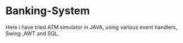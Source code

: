 # Banking-System
Here i have tried ATM simulator in JAVA, 
using various event handlers, Swing ,AWT and SQL.
